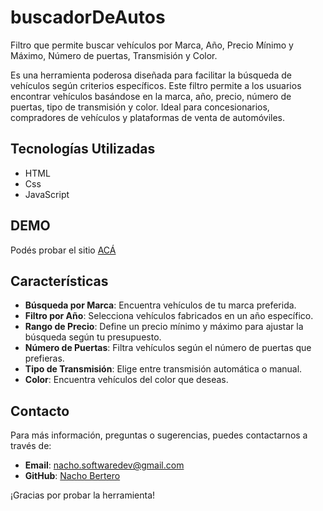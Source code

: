 # buscadorDeAutos

Filtro que permite buscar vehículos por Marca, Año, Precio Mínimo y Máximo, Número de puertas, Transmisión y Color.

Es una herramienta poderosa diseñada para facilitar la búsqueda de vehículos según criterios específicos. Este filtro permite a los usuarios encontrar vehículos basándose en la marca, año, precio, número de puertas, tipo de transmisión y color. Ideal para concesionarios, compradores de vehículos y plataformas de venta de automóviles.

## Tecnologías Utilizadas

- HTML
- Css
- JavaScript

## DEMO

Podés probar el sitio [ACÁ](https://filtrobuscadordeautos.netlify.app/)
## Características

- **Búsqueda por Marca**: Encuentra vehículos de tu marca preferida.
- **Filtro por Año**: Selecciona vehículos fabricados en un año específico.
- **Rango de Precio**: Define un precio mínimo y máximo para ajustar la búsqueda según tu presupuesto.
- **Número de Puertas**: Filtra vehículos según el número de puertas que prefieras.
- **Tipo de Transmisión**: Elige entre transmisión automática o manual.
- **Color**: Encuentra vehículos del color que deseas.


## Contacto

Para más información, preguntas o sugerencias, puedes contactarnos a través de:

- **Email**: nacho.softwaredev@gmail.com
- **GitHub**: [Nacho Bertero](https://www.linkedin.com/in/ignaciobertero/)

¡Gracias por probar la herramienta!
